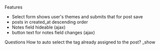 Features

- Select form shows user's themes and submits that for post save
- posts in created_at descending order
- Notes field hideable (ajax)
- button text for notes field changes (ajax)


Questions
  How to auto select the tag already assigned to the post? _show
